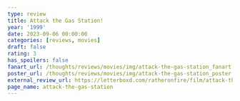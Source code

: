 ```yaml
---
type: review
title: Attack the Gas Station!
year: '1999'
date: 2023-09-06 00:00:00
categories: [reviews, movies]
draft: false
rating: 3
has_spoilers: false
fanart_url: /thoughts/reviews/movies/img/attack-the-gas-station_fanart.png
poster_url: /thoughts/reviews/movies/img/attack-the-gas-station_poster.png
external_review_url: https://letterboxd.com/ratheronfire/film/attack-the-gas-station/
page_name: attack-the-gas-station
---
```


